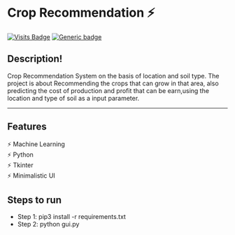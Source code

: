 # Crop Recommendation ⚡️

[![Visits Badge](https://badges.pufler.dev/visits/NarutoOp/Crop-Recommendation)](https://badges.pufler.dev/visits/NarutoOp/Crop-Recommendation) [![Generic badge](https://img.shields.io/badge/Arpit-Gupta-1abc9c.svg)](https://github.com/NarutoOp)

## Description!

Crop Recommendation System on the basis of location and soil type. The project is about Recommending the crops that can grow in that area, also predicting the cost of production and profit that can be earn,using the location and type of soil as a input parameter.

---

## Features

⚡️ Machine Learning\
⚡️ Python\
⚡️ Tkinter\
⚡️ Minimalistic UI

## Steps to run
  - Step 1: pip3 install -r requirements.txt
  - Step 2: python gui.py
